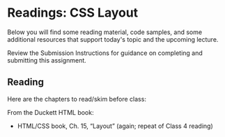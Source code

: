 # Readings: CSS Layout

Below you will find some reading material, code samples, and some additional resources that support today's topic and the upcoming lecture.

Review the Submission Instructions for guidance on completing and submitting this assignment.

## Reading

Here are the chapters to read/skim before class:

From the Duckett HTML book:

- HTML/CSS book, Ch. 15, “Layout” (again; repeat of Class 4 reading)

<!-- 
## Additional Resources

### Videos

### Bookmark/Skim
 -->
